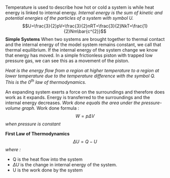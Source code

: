 Temperature is used to describe how hot or cold a system is while heat energy is linked to internal energy. *Internal energy is the sum of kinetic and potential energies of the particles of a system with symbol U.*$$U=\frac{3}{2}pV=\frac{3}{2}nRT=\frac{3}{2}NkT=\frac{1}{2}Nm\bar{c^{2}}$$
**Simple Systems**
When two systems are brought together to thermal contact and the internal energy of the model system remains constant, we call that thermal equilibrium. If the internal energy of the system change we know that energy has moved. In a simple frictionless piston with trapped low pressure gas, we can see this as a movement of the piston.

*Heat is the energy flow from a region at higher temperature to a region at lower temperature due to the temperature difference with the symbol Q. This is the $0^{th}$ law of thermodynamics.*

An expanding system exerts a force on the surroundings and therefore does work as it expands. Energy is transferred to the surroundings and the internal energy decreases. *Work done equals the area under the pressure-volume graph.* Work done formula : $$W=p\Delta V$$*when pressure is constant*

**First Law of Thermodynamics**
$$\Delta U=Q-U$$*where :*
- Q is the heat flow into the system 
- $\Delta U$ is the change in internal energy of the system.
- U is the work done by the system
